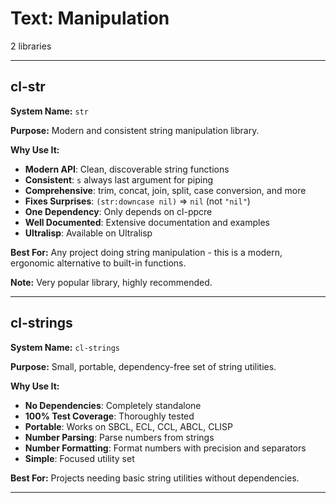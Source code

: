 # Text: Manipulation

2 libraries

---

## cl-str

**System Name:** `str`

**Purpose:** Modern and consistent string manipulation library.

**Why Use It:**
- **Modern API**: Clean, discoverable string functions
- **Consistent**: `s` always last argument for piping
- **Comprehensive**: trim, concat, join, split, case conversion, and more
- **Fixes Surprises**: `(str:downcase nil)` => `nil` (not `"nil"`)
- **One Dependency**: Only depends on cl-ppcre
- **Well Documented**: Extensive documentation and examples
- **Ultralisp**: Available on Ultralisp

**Best For:** Any project doing string manipulation - this is a modern, ergonomic alternative to built-in functions.

**Note:** Very popular library, highly recommended.

---


## cl-strings

**System Name:** `cl-strings`

**Purpose:** Small, portable, dependency-free set of string utilities.

**Why Use It:**
- **No Dependencies**: Completely standalone
- **100% Test Coverage**: Thoroughly tested
- **Portable**: Works on SBCL, ECL, CCL, ABCL, CLISP
- **Number Parsing**: Parse numbers from strings
- **Number Formatting**: Format numbers with precision and separators
- **Simple**: Focused utility set

**Best For:** Projects needing basic string utilities without dependencies.

---


